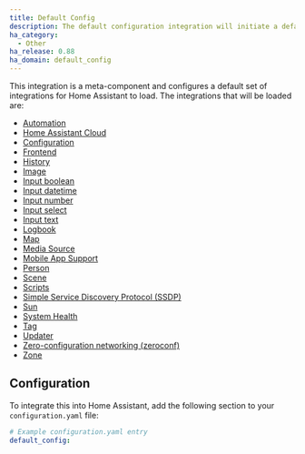 ```yaml
---
title: Default Config
description: The default configuration integration will initiate a default configuration for Home Assistant.
ha_category:
  - Other
ha_release: 0.88
ha_domain: default_config
---
```


This integration is a meta-component and configures a default set of integrations for Home Assistant to load. The integrations that will be loaded are:

- [Automation](/integrations/automation/)
- [Home Assistant Cloud](/integrations/cloud/)
- [Configuration](/integrations/config/)
- [Frontend](/integrations/frontend/)
- [History](/integrations/history/)
- [Image](/integrations/image/)
- [Input boolean](/integrations/input_boolean)
- [Input datetime](/integrations/input_datetime)
- [Input number](/integrations/input_number)
- [Input select](/integrations/input_select)
- [Input text](/integrations/input_text)
- [Logbook](/integrations/logbook/)
- [Map](/integrations/map/)
- [Media Source](/integrations/media-source/)
- [Mobile App Support](/integrations/mobile_app/)
- [Person](/integrations/person/)
- [Scene](/integrations/scene/)
- [Scripts](/integrations/script/)
- [Simple Service Discovery Protocol (SSDP)](/integrations/ssdp/)
- [Sun](/integrations/sun/)
- [System Health](/integrations/system_health/)
- [Tag](/integrations/tag/)
- [Updater](/integrations/updater/)
- [Zero-configuration networking (zeroconf)](/integrations/zeroconf/)
- [Zone](/integrations/zone)

## Configuration

To integrate this into Home Assistant, add the following section to your `configuration.yaml` file:

```yaml
# Example configuration.yaml entry
default_config:
```
